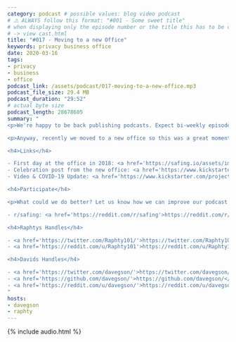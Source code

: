 ```yaml
---
category: podcast # possible values: blog video podcast
# ⚠️ ALWAYS follow this format: "#001 - Some sweet title"
# when displaying only the episode number or the title this has to be constant
# -> view cast.html
title: "#017 - Moving to a new Office"
keywords: privacy business office
date: 2020-03-16
tags:
- privacy
- business
- office
podcast_link: /assets/podcast/017-moving-to-a-new-office.mp3
podcast_file_size: 29.4 MB
podcast_duration: "29:52"
# actual byte size
podcast_length: 28678605
summary: "
<p>We're happy to be back publishing podcasts. Expect bi-weekly episodes for now. And we're still working on improving the audio. Step by step :)</p>

<p>Anyway, recently we moved to a new office so this was a great moment to look back at our origin story. From our \"garage story\", working tightly together at Daniel's place to how we then moved to our first and then to our current office. We also talked about meeting the mayor of Baden.</p>

<h4>Links</h4>

- First day at the office in 2018: <a href='https://safing.io/assets/img/archive/first_day_in_first_office.jpg'>https://safing.io/assets/img/archive/first_day_in_first_office.jpg</a><br/>
- Celebration post from the new office: <a href='https://www.kickstarter.com/projects/safingio/spn/posts/2768665'>https://www.kickstarter.com/projects/safingio/spn/posts/2768665</a><br/>
- Video & COVID-19 Update: <a href='https://www.kickstarter.com/projects/safingio/spn/posts/2786638/'>https://www.kickstarter.com/projects/safingio/spn/posts/2786638/</a>

<h4>Participate</h4>

<p>What could we do better? Let us know how we can improve our podcast on reddit:</p>

- r/safing: <a href='https://reddit.com/r/safing'>https://reddit.com/r/safing</a><br/>

<h4>Raphtys Handles</h4>

- <a href='https://twitter.com/Raphty101/'>https://twitter.com/Raphty101/</a><br/>
- <a href='https://reddit.com/u/Raphty101'>https://reddit.com/u/Raphty101</a><br/>

<h4>Davids Handles</h4>

- <a href='https://twitter.com/davegson/'>https://twitter.com/davegson/</a><br/>
- <a href='https://github.com/davegson/'>https://github.com/davegson/</a><br/>
- <a href='https://reddit.com/u/davegson/'>https://reddit.com/u/davegson/</a><br/>
"
hosts:
- davegson
- raphty
---
```


{% include audio.html %}
